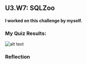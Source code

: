 ## U3.W7: SQLZoo

#### I worked on this challenge by myself.



### My Quiz Results:

![alt text](https://raw.github.com/lienha/phase_0_unit_3/blob/master/week_7/imgs/my_quizzes.jpg "my_quizzes")



### Reflection
